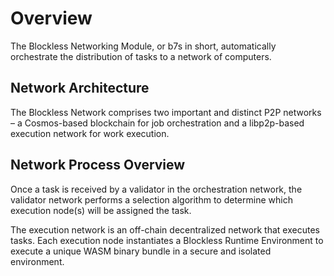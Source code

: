 # Overview

The Blockless Networking Module, or b7s in short, automatically orchestrate the distribution of tasks to a network of computers.

## Network Architecture

The Blockless Network comprises two important and distinct P2P networks – a Cosmos-based blockchain for job orchestration and a libp2p-based execution network for work execution.

## Network Process Overview

Once a task is received by a validator in the orchestration network, the validator network performs a selection algorithm to determine which execution node(s) will be assigned the task.

The execution network is an off-chain decentralized network that executes tasks. Each execution node instantiates a Blockless Runtime Environment to execute a unique WASM binary bundle in a secure and isolated environment.
